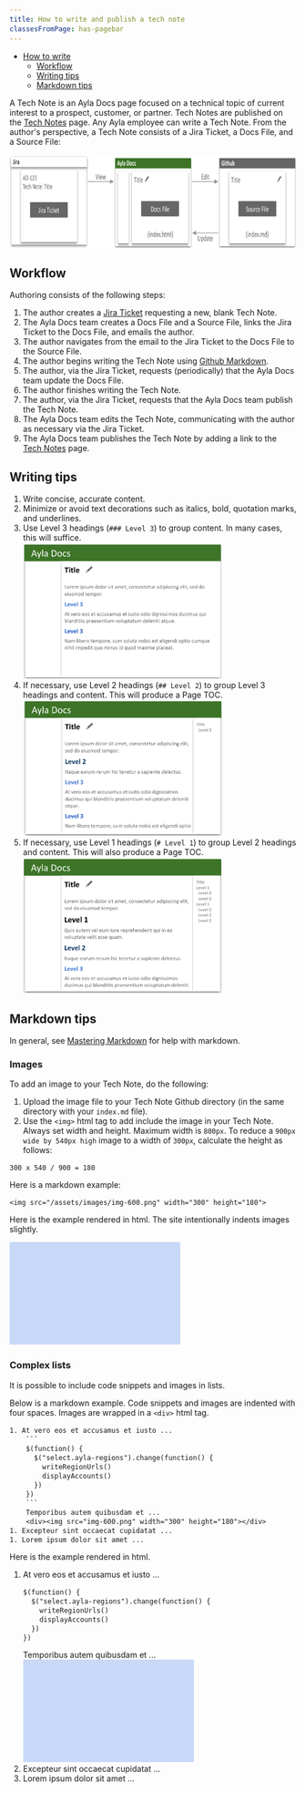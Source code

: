 ```yaml
---
title: How to write and publish a tech note
classesFromPage: has-pagebar
---
```


<aside id="pagebar" class="d-xl-block collapse">
  <ul>
    <li><a href="#core-title">How to write</a>
      <ul>
        <li><a href="#workflow">Workflow</a></li>
        <li><a href="#writing-tips">Writing tips</a></li>
        <li><a href="#markdown-tips">Markdown tips</a></li>
      </ul>
    </li>
  </ul>
</aside>

A Tech Note is an Ayla Docs page focused on a technical topic of current interest to a prospect, customer, or partner. Tech Notes are published on the [Tech Notes](/tech-notes) page. Any Ayla employee can write a Tech Note. From the author's perspective, a Tech Note consists of a Jira Ticket, a Docs File, and a Source File:

<img src="tech-note-files.png" width="800" height="164">

## Workflow

Authoring consists of the following steps:

1. The author creates a [Jira Ticket](https://aylanetworks.atlassian.net/jira/software/projects/AD/boards/135) requesting a new, blank Tech Note.
1. The Ayla Docs team creates a Docs File and a Source File, links the Jira Ticket to the Docs File, and emails the author.
1. The author navigates from the email to the Jira Ticket to the Docs File to the Source File.
1. The author begins writing the Tech Note using [Github Markdown](https://guides.github.com/features/mastering-markdown/). 
1. The author, via the Jira Ticket, requests (periodically) that the Ayla Docs team update the Docs File.
1. The author finishes writing the Tech Note.
1. The author, via the Jira Ticket, requests that the Ayla Docs team publish the Tech Note.
1. The Ayla Docs team edits the Tech Note, communicating with the author as necessary via the Jira Ticket.
1. The Ayla Docs team publishes the Tech Note by adding a link to the [Tech Notes](/tech-notes) page.

## Writing tips

1. Write concise, accurate content.
1. Minimize or avoid text decorations such as italics, bold, quotation marks, and underlines.
1. Use Level 3 headings (`### Level 3`) to group content. In many cases, this will suffice.
    <div><img src="headings-3.png" width="350" height="239"></div>
1. If necessary, use Level 2 headings (`## Level 2`) to group Level 3 headings and content. This will produce a Page TOC. 
    <div><img src="headings-2-3.png" width="350" height="239"></div>
1. If necessary, use Level 1 headings (`# Level 1`) to group Level 2 headings and content. This will also produce a Page TOC.
    <div><img src="headings-1-2-3.png" width="350" height="239"></div>

## Markdown tips

In general, see [Mastering Markdown](https://guides.github.com/features/mastering-markdown/) for help with markdown.

### Images

To add an image to your Tech Note, do the following:

1. Upload the image file to your Tech Note Github directory (in the same directory with your `index.md` file).
1. Use the `<img>` html tag to add include the image in your Tech Note. Always set width and height. Maximum width is `800px`. To reduce a `900px wide by 540px high` image to a width of `300px`, calculate the height as follows:

```
300 x 540 / 900 = 180
```

Here is a markdown example:

```
<img src="/assets/images/img-600.png" width="300" height="180">
```

Here is the example rendered in html. The site intentionally indents images slightly.

<img src="img-600.png" width="300" height="180">

### Complex lists

It is possible to include code snippets and images in lists.

Below is a markdown example. Code snippets and images are indented with four spaces. Images are wrapped in a `<div>` html tag.

<pre><code>1. At vero eos et accusamus et iusto ...
    ```
    $(function() {
      $("select.ayla-regions").change(function() {
        writeRegionUrls()
        displayAccounts()
      })
    })
    ```
    Temporibus autem quibusdam et ...
    &lt;div&gt;&lt;img src="img-600.png" width="300" height="180"&gt;&lt;/div&gt;
1. Excepteur sint occaecat cupidatat ...
1. Lorem ipsum dolor sit amet ...
</code></pre>

Here is the example rendered in html.

1. At vero eos et accusamus et iusto ...
    ```
    $(function() {
      $("select.ayla-regions").change(function() {
        writeRegionUrls()
        displayAccounts()
      })
    })
    ```
    Temporibus autem quibusdam et ...
    <div><img src="img-600.png" width="300" height="180"></div>
1. Excepteur sint occaecat cupidatat ...
1. Lorem ipsum dolor sit amet ...
